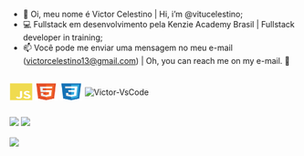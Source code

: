 - 👋 Oi, meu nome é Victor Celestino | Hi, i’m @vitucelestino;
- 💻 Fullstack em desenvolvimento pela Kenzie Academy Brasil | Fullstack developer in training;
- 📫 Você pode me enviar uma mensagem no meu e-mail (victorcelestino13@gmail.com) | Oh, you can reach me on my e-mail. 💌

<div style="display: inline_block"><br>
  <img align="center" alt="Victor-Js" height="30" width="40" src="https://raw.githubusercontent.com/devicons/devicon/master/icons/javascript/javascript-plain.svg">
  <img align="center" alt="Victor-HTML" height="30" width="40" src="https://raw.githubusercontent.com/devicons/devicon/master/icons/html5/html5-original.svg">
  <img align="center" alt="Victor-CSS" height="30" width="40" src="https://raw.githubusercontent.com/devicons/devicon/master/icons/css3/css3-original.svg">
  <img align="center" alt="Victor-VsCode " height="30" width="40"src="https://cdn.jsdelivr.net/gh/devicons/devicon/icons/vscode/vscode-original.svg"/>
</div>
  
  ##
 
<div> 
  <a href = "mailto:victorcelestino13@gmail.com"><img src="https://img.shields.io/badge/-Gmail-%23333?style=for-the-badge&logo=gmail&logoColor=white" target="_blank"></a>
  <a href="https://www.linkedin.com/in/victorcelestino" target="_blank"><img src="https://img.shields.io/badge/-LinkedIn-%230077B5?style=for-the-badge&logo=linkedin&logoColor=white" target="_blank"></a> 
  
</div>

<br>

<div>
  <a href="https://github.com/vitucelestino">
    <img src="https://github-readme-stats.vercel.app/api/top-langs/?username=vitucelestino&layout=compact&langs_count=16&theme=dracula"/><br>
</div>
